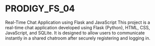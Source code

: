 # PRODIGY_FS_04
Real-Time Chat Application using Flask and JavaScript This project is a real-time chat application developed using Flask (Python), HTML, CSS, JavaScript, and SQLite. It is designed to allow users to communicate instantly in a shared chatroom after securely registering and logging in.
